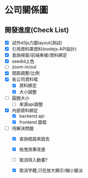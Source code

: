 # 公司關係圖

## 開發進度(Check List)

* [x] 試作d3js力圖layout(測試)
* [x] 引用資料庫資料(nodejs-API設計)
* [x] 查詢視窗/前端串接/資料綁定
* [x] seedid上色
* [ ] zoom in/out 
* [x] 間距調整/比例
* [x] 各公司資料框
    - [x] 資料綁定
    - [x] 大小調整
* [ ] 圓圈大小
    - [ ] 來源api調整
* [x] 內部資料綁定
    - [x] backend api
    - [x] frontend 圖框
* [ ] 待解決問題
    - [x] 查詢框跳來跳去
    - [x] 拖曳效果改進
    - [ ] 取消飛入動畫?
    - [x] 取消字體,只在放大顯示/縮小變淡

